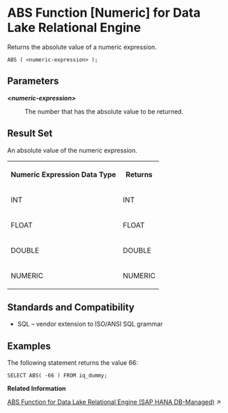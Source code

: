 <!-- loioa532439384f21015be5cb176f7ecbae4 -->

# ABS Function \[Numeric\] for Data Lake Relational Engine

Returns the absolute value of a numeric expression.



```
ABS ( <numeric-expression> );
```



<a name="loioa532439384f21015be5cb176f7ecbae4__ABS_parm1"/>

## Parameters


<dl>
<dt><b>

*<numeric-expression\>*

</b></dt>
<dd>

The number that has the absolute value to be returned.



</dd>
</dl>



<a name="loioa532439384f21015be5cb176f7ecbae4__ABS_returns1"/>

## Result Set

An absolute value of the numeric expression.


<table>
<tr>
<th valign="top">

Numeric Expression Data Type

</th>
<th valign="top">

Returns

</th>
</tr>
<tr>
<td valign="top">

INT

</td>
<td valign="top">

INT

</td>
</tr>
<tr>
<td valign="top">

FLOAT

</td>
<td valign="top">

FLOAT

</td>
</tr>
<tr>
<td valign="top">

DOUBLE

</td>
<td valign="top">

DOUBLE

</td>
</tr>
<tr>
<td valign="top">

NUMERIC

</td>
<td valign="top">

NUMERIC

</td>
</tr>
</table>



<a name="loioa532439384f21015be5cb176f7ecbae4__ABS_standards1"/>

## Standards and Compatibility

-   SQL – vendor extension to ISO/ANSI SQL grammar



<a name="loioa532439384f21015be5cb176f7ecbae4__ABS_examples1"/>

## Examples

The following statement returns the value 66:

```
SELECT ABS( -66 ) FROM iq_dummy;
```

**Related Information**  


[ABS Function for Data Lake Relational Engine (SAP HANA DB-Managed)](https://help.sap.com/viewer/a898e08b84f21015969fa437e89860c8/2024_3_QRC/en-US/45f984dcb7e440c4b082a7ef7662f923.html "Returns the absolute value of a numeric expression.") :arrow_upper_right:

